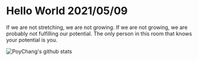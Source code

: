 # Hello World 2021/05/09

If we are not stretching, we are not growing. If we are not growing, we are probably not fulfilling our potential. The only person in this room that knows your potential is you.

![PoyChang's github stats](https://github-readme-stats.vercel.app/api?username=poychang&show_icons=true&theme=dracula)
